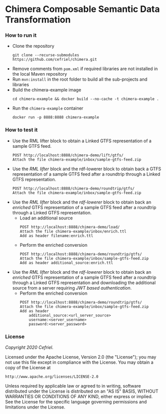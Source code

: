 Chimera Composable Semantic Data Transformation
===

### How to run it
- Clone the repository
    ```
    git clone --recurse-submodules https://github.com/cefriel/chimera.git
    ```
- Remove comments from `pom.xml` if required libraries are not installed in the local Maven repository
- Run `mvn:install` in the root folder to build all the sub-projects and libraries
- Build the chimera-example image
    ```
    cd chimera-example && docker build --no-cache -t chimera-example .
    ```
- Run the `chimera-example` container
    ```
    docker run -p 8888:8888 chimera-example
    ```
### How to test it
- Use the RML lifter block to obtain a Linked GTFS representation of a sample GTFS feed.
    ```
    POST http://localhost:8888/chimera-demo/lift/gtfs/ 
    Attach the file chimera-example/inbox/sample-gtfs-feed.zip
    ```
- Use the _RML lifter_ block and the rdf-lowerer block to obtain back a GTFS representation of a sample GTFS feed after a roundtrip through a Linked GTFS representation.
    ```
    POST http://localhost:8888/chimera-demo/roundtrip/gtfs/ 
    Attach the file chimera-example/inbox/sample-gtfs-feed.zip
    ```
- Use the _RML lifter_ block and the _rdf-lowerer_ block to obtain back an _enriched_ GTFS representation of a sample GTFS feed after a roundtrip through a Linked GTFS representation.
    - Load an additional source
        ```
        POST http://localhost:8888/chimera-demo/load/ 
        Attach the file chimera-example/inbox/enrich.ttl
        Add as header filename:enrich.ttl
        ```
    - Perform the enriched conversion
        ```
        POST http://localhost:8888/chimera-demo/roundtrip/gtfs/ 
        Attach the file chimera-example/inbox/sample-gtfs-feed.zip
        Add as header additional_source:enrich.ttl
        ```
- Use the _RML lifter_ block and the _rdf-lowerer_ block to obtain back an _enriched_ GTFS representation of a sample GTFS feed after a roundtrip through a Linked GTFS representation and downloading the additional source from a server requiring _JWT based authentication_.
    - Perform the enriched conversion
        ```
        POST http://localhost:8888/chimera-demo/roundtrip/gtfs/ 
        Attach the file chimera-example/inbox/sample-gtfs-feed.zip
        Add as header 
            additional_source:<url_server_source>
            username:<server_username>
            password:<server_password>
        ```

### License

_Copyright 2020 Cefriel._

Licensed under the Apache License, Version 2.0 (the "License");
you may not use this file except in compliance with the License.
You may obtain a copy of the License at

    http://www.apache.org/licenses/LICENSE-2.0

Unless required by applicable law or agreed to in writing, software
distributed under the License is distributed on an "AS IS" BASIS,
WITHOUT WARRANTIES OR CONDITIONS OF ANY KIND, either express or implied.
See the License for the specific language governing permissions and
limitations under the License.
